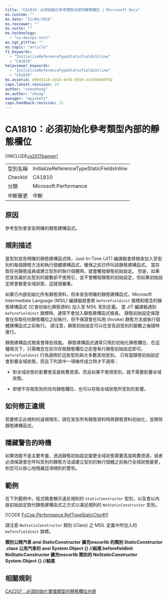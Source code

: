 ```yaml
---
title: "CA1810：必須初始化參考類型內部的靜態欄位 | Microsoft Docs"
ms.custom: ""
ms.date: "11/04/2016"
ms.reviewer: ""
ms.suite: ""
ms.technology: 
  - "vs-devops-test"
ms.tgt_pltfrm: ""
ms.topic: "article"
f1_keywords: 
  - "InitializeReferenceTypeStaticFieldsInline"
  - "CA1810"
helpviewer_keywords: 
  - "InitializeReferenceTypeStaticFieldsInline"
  - "CA1810"
ms.assetid: e9693118-a914-4efb-9550-ec659d8d97d2
caps.latest.revision: 21
author: "stevehoag"
ms.author: "shoag"
manager: "wpickett"
caps.handback.revision: 21
---
```

# CA1810：必須初始化參考類型內部的靜態欄位
[!INCLUDE[vs2017banner](../code-quality/includes/vs2017banner.md)]

|||  
|-|-|  
|型別名稱|InitializeReferenceTypeStaticFieldsInline|  
|CheckId|CA1810|  
|分類|Microsoft.Performance|  
|中斷變更|中斷|  
  
## 原因  
 參考型別會宣告明確的靜態建構函式。  
  
## 規則描述  
 當型別宣告明確的靜態建構函式時，Just\-In\-Time \(JIT\) 編譯器會將檢查加入至型別的每個靜態方法和執行個體建構函式，確保之前已呼叫該靜態建構函式。  當存取任何靜態成員或建立型別的執行個體時，就會觸發靜態初始設定。  但是，如果您宣告屬於此型別的變數卻不使用它，並不會觸發靜態的初始設定，但如果初始設定將會變更全域狀態，這就很嚴重。  
  
 如果已內嵌初始化所有靜態資料，但未宣告明確的靜態建構函式，Microsoft Intermediate Language \(MSIL\) 編譯器就會將 `beforefieldinit` 旗標和隱含的靜態建構函式 \(它會初始化靜態資料\) 加入至 MSIL 型別定義。  當 JIT 編譯器遇到 `beforefieldinit` 旗標時，通常不會加入靜態建構函式檢查。  靜態初始設定保證會在存取任何靜態欄位之前執行，但不保證會在叫用 \(Invoke\) 靜態方法或執行個體建構函式之前執行。  請注意，靜態初始設定可以在宣告該型別的變數之後隨時進行。  
  
 靜態建構函式檢查會降低效能。  靜態建構函式通常只用於初始化靜態欄位，在這種情況下，只需確定在初次存取靜態欄位之前會執行靜態初始設定即可。  `beforefieldinit` 行為適用於這些型別與大多數其他型別。  只有當靜態初始設定會影響全域狀態，而且下列其中一項條件成立時才不適用：  
  
-   對全域狀態的影響會高度耗費資源，而且如果不使用型別，就不需要影響全域狀態。  
  
-   即使不存取型別的任何靜態欄位，也可以存取全域狀態所受到的影響。  
  
## 如何修正違規  
 若要修正此規則的違規情形，請在宣告所有靜態資料時將靜態資料初始化，並移除靜態建構函式。  
  
## 隱藏警告的時機  
 如果效能不是主要考量、透過靜態初始設定變更全域狀態需要高度耗費資源，或者必須保證會在呼叫型別的靜態方法或建立型別的執行個體之前執行全域狀態變更，則您可以放心地隱藏這項規則的警告。  
  
## 範例  
 在下列範例中，程式碼會顯示違反規則的 `StaticConstructor` 型別，以及會以內嵌初始設定取代靜態建構函式之方式以滿足規則的 `NoStaticConstructor` 型別。  
  
 [!CODE [FxCop.Performance.RefTypeStaticCtor#1](../CodeSnippet/VS_Snippets_CodeAnalysis/FxCop.Performance.RefTypeStaticCtor#1)]  
  
 請注意 `NoStaticConstructor` 類別 \(Class\) 之 MSIL 定義中所加入的 `beforefieldinit` 旗標。  
  
  **類別公開汽車 ansi StaticConstructor 擴充mscorlib 的類別 StaticConstructor .class 公用汽車的 ansi System.Object {} \/\/結尾 beforefieldinit NoStaticConstructor 擴充mscorlib 類別的 NoStaticConstructor System.Object {} \/\/結尾**   
## 相關規則  
 [CA2207：必須初始化實值類型的靜態欄位內嵌](../code-quality/ca2207-initialize-value-type-static-fields-inline.md)